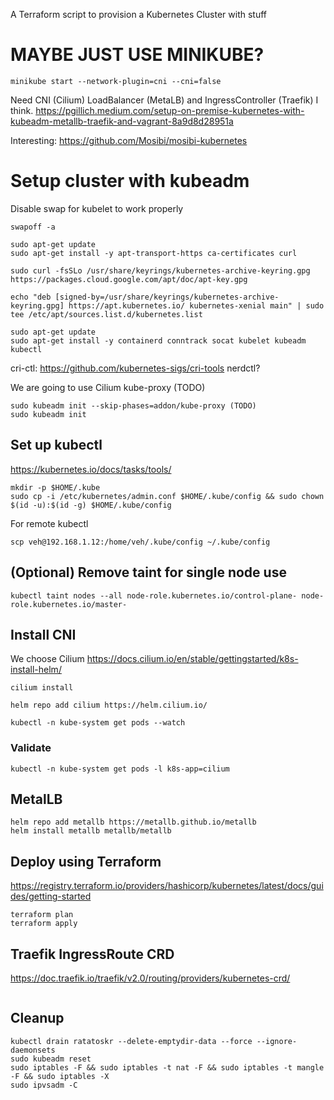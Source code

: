 A Terraform script to provision a Kubernetes Cluster with stuff


# MAYBE JUST USE MINIKUBE?

```
minikube start --network-plugin=cni --cni=false
```

Need CNI (Cilium) LoadBalancer (MetaLB) and IngressController (Traefik) I think.
https://pgillich.medium.com/setup-on-premise-kubernetes-with-kubeadm-metallb-traefik-and-vagrant-8a9d8d28951a

Interesting: https://github.com/Mosibi/mosibi-kubernetes

# Setup cluster with kubeadm

Disable swap for kubelet to work properly
```shell
swapoff -a
```

```shell
sudo apt-get update
sudo apt-get install -y apt-transport-https ca-certificates curl

sudo curl -fsSLo /usr/share/keyrings/kubernetes-archive-keyring.gpg https://packages.cloud.google.com/apt/doc/apt-key.gpg

echo "deb [signed-by=/usr/share/keyrings/kubernetes-archive-keyring.gpg] https://apt.kubernetes.io/ kubernetes-xenial main" | sudo tee /etc/apt/sources.list.d/kubernetes.list

sudo apt-get update
sudo apt-get install -y containerd conntrack socat kubelet kubeadm kubectl 
```

cri-ctl: https://github.com/kubernetes-sigs/cri-tools
nerdctl?


We are going to use Cilium kube-proxy (TODO)
```shell
sudo kubeadm init --skip-phases=addon/kube-proxy (TODO)
sudo kubeadm init 
```

## Set up kubectl
https://kubernetes.io/docs/tasks/tools/

```shell
mkdir -p $HOME/.kube
sudo cp -i /etc/kubernetes/admin.conf $HOME/.kube/config && sudo chown $(id -u):$(id -g) $HOME/.kube/config
```

For remote kubectl
```shell
scp veh@192.168.1.12:/home/veh/.kube/config ~/.kube/config
```

## (Optional) Remove taint for single node use
```shell
kubectl taint nodes --all node-role.kubernetes.io/control-plane- node-role.kubernetes.io/master-
```

## Install CNI
We choose Cilium
https://docs.cilium.io/en/stable/gettingstarted/k8s-install-helm/

```shell
cilium install
```

```shell
helm repo add cilium https://helm.cilium.io/
```

```shell
kubectl -n kube-system get pods --watch
```

### Validate
```shell
kubectl -n kube-system get pods -l k8s-app=cilium
```

## MetalLB
```shell
helm repo add metallb https://metallb.github.io/metallb
helm install metallb metallb/metallb
```

## Deploy using Terraform
https://registry.terraform.io/providers/hashicorp/kubernetes/latest/docs/guides/getting-started
```shell
terraform plan 
terraform apply
```

## Traefik IngressRoute CRD
https://doc.traefik.io/traefik/v2.0/routing/providers/kubernetes-crd/
```shell

```


## Cleanup
```shell
kubectl drain ratatoskr --delete-emptydir-data --force --ignore-daemonsets
sudo kubeadm reset
sudo iptables -F && sudo iptables -t nat -F && sudo iptables -t mangle -F && sudo iptables -X
sudo ipvsadm -C
```
